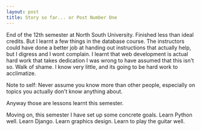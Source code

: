 ```yaml
---
layout: post
title: Story so far... or Post Number One
---
```


End of the 12th semester at North South University. Finished less than ideal credits. But I learnt a few things in the database course. The instructors could have done a better job at handing out instructions that actually help, but I digress and I wont complain. I learnt that web development is actual hard work that takes dedication I was wrong to have assumed that this isn't so. Walk of shame. I know very little, and its going to be hard work to acclimatize. 

Note to self: Never assume you know more than other people, especially on topics you actually don't know anything about. 

Anyway those are lessons learnt this semester. 

Moving on, this semester I have set up some concrete goals. Learn Python well. Learn Django. Learn graphics design. Learn to play the guitar well.



